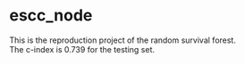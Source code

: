 # escc_node
This is the reproduction project of the random survival forest.  
The c-index is 0.739 for the testing set.
